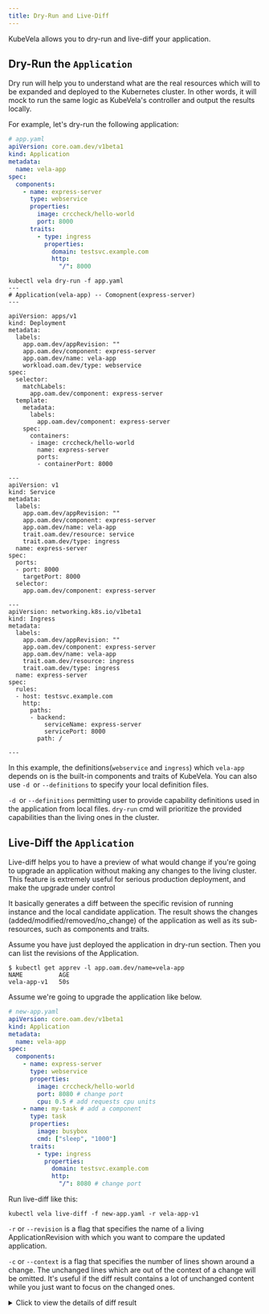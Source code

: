```yaml
---
title: Dry-Run and Live-Diff
---
```


KubeVela allows you to dry-run and live-diff your application.

## Dry-Run the `Application`

Dry run will help you to understand what are the real resources which will to be expanded and deployed
to the Kubernetes cluster. In other words, it will mock to run the same logic as KubeVela's controller 
and output the results locally.

For example, let's dry-run the following application:

```yaml
# app.yaml
apiVersion: core.oam.dev/v1beta1
kind: Application
metadata:
  name: vela-app
spec:
  components:
    - name: express-server
      type: webservice
      properties:
        image: crccheck/hello-world
        port: 8000
      traits:
        - type: ingress
          properties:
            domain: testsvc.example.com
            http:
              "/": 8000
```

```shell
kubectl vela dry-run -f app.yaml
---
# Application(vela-app) -- Comopnent(express-server)
---

apiVersion: apps/v1
kind: Deployment
metadata:
  labels:
    app.oam.dev/appRevision: ""
    app.oam.dev/component: express-server
    app.oam.dev/name: vela-app
    workload.oam.dev/type: webservice
spec:
  selector:
    matchLabels:
      app.oam.dev/component: express-server
  template:
    metadata:
      labels:
        app.oam.dev/component: express-server
    spec:
      containers:
      - image: crccheck/hello-world
        name: express-server
        ports:
        - containerPort: 8000

---
apiVersion: v1
kind: Service
metadata:
  labels:
    app.oam.dev/appRevision: ""
    app.oam.dev/component: express-server
    app.oam.dev/name: vela-app
    trait.oam.dev/resource: service
    trait.oam.dev/type: ingress
  name: express-server
spec:
  ports:
  - port: 8000
    targetPort: 8000
  selector:
    app.oam.dev/component: express-server

---
apiVersion: networking.k8s.io/v1beta1
kind: Ingress
metadata:
  labels:
    app.oam.dev/appRevision: ""
    app.oam.dev/component: express-server
    app.oam.dev/name: vela-app
    trait.oam.dev/resource: ingress
    trait.oam.dev/type: ingress
  name: express-server
spec:
  rules:
  - host: testsvc.example.com
    http:
      paths:
      - backend:
          serviceName: express-server
          servicePort: 8000
        path: /

---
```

In this example, the definitions(`webservice` and `ingress`) which `vela-app` depends on is the built-in 
components and traits of KubeVela. You can also use `-d `or `--definitions` to specify your local definition files.

`-d `or `--definitions` permitting user to provide capability definitions used in the application from local files.
`dry-run` cmd will prioritize the provided capabilities than the living ones in the cluster.

## Live-Diff the `Application`

Live-diff helps you to have a preview of what would change if you're going to upgrade an application without making any changes
to the living cluster.
This feature is extremely useful for serious production deployment, and make the upgrade under control

It basically generates a diff between the specific revision of running instance and the local candidate application.
The result shows the changes (added/modified/removed/no_change) of the application as well as its sub-resources, 
such as components and traits.

Assume you have just deployed the application in dry-run section.
Then you can list the revisions of the Application.

```shell
$ kubectl get apprev -l app.oam.dev/name=vela-app
NAME          AGE
vela-app-v1   50s
```

Assume we're going to upgrade the application like below.

```yaml
# new-app.yaml
apiVersion: core.oam.dev/v1beta1
kind: Application
metadata:
  name: vela-app
spec:
  components:
    - name: express-server
      type: webservice
      properties:
        image: crccheck/hello-world
        port: 8080 # change port
        cpu: 0.5 # add requests cpu units
    - name: my-task # add a component
      type: task
      properties:
        image: busybox
        cmd: ["sleep", "1000"]
      traits:
        - type: ingress
          properties:
            domain: testsvc.example.com
            http:
              "/": 8080 # change port
```

Run live-diff like this:

```shell
kubectl vela live-diff -f new-app.yaml -r vela-app-v1
```

`-r` or `--revision` is a flag that specifies the name of a living ApplicationRevision with which you want to compare the updated application.

`-c` or `--context` is a flag that specifies the number of lines shown around a change. The unchanged lines 
which are out of the context of a change will be omitted. It's useful if the diff result contains a lot of unchanged content 
while you just want to focus on the changed ones.

<details><summary> Click to view the details of diff result </summary>

```bash
---
# Application (vela-app) has been modified(*)
---
  apiVersion: core.oam.dev/v1beta1
  kind: Application
  metadata:
    creationTimestamp: null
    name: vela-app
    namespace: default
  spec:
    components:
    - name: express-server
      properties:
+       cpu: 0.5
        image: crccheck/hello-world
-       port: 8000
+       port: 8080
+     type: webservice
+   - name: my-task
+     properties:
+       cmd:
+       - sleep
+       - "1000"
+       image: busybox
      traits:
      - properties:
          domain: testsvc.example.com
          http:
-           /: 8000
+           /: 8080
        type: ingress
-     type: webservice
+     type: task
  status:
    batchRollingState: ""
    currentBatch: 0
    rollingState: ""
    upgradedReadyReplicas: 0
    upgradedReplicas: 0

---
## Component (express-server) has been modified(*)
---
  apiVersion: core.oam.dev/v1alpha2
  kind: Component
  metadata:
    creationTimestamp: null
    labels:
      app.oam.dev/name: vela-app
    name: express-server
  spec:
    workload:
      apiVersion: apps/v1
      kind: Deployment
      metadata:
        labels:
          app.oam.dev/appRevision: ""
          app.oam.dev/component: express-server
          app.oam.dev/name: vela-app
          workload.oam.dev/type: webservice
      spec:
        selector:
          matchLabels:
            app.oam.dev/component: express-server
        template:
          metadata:
            labels:
              app.oam.dev/component: express-server
          spec:
            containers:
            - image: crccheck/hello-world
              name: express-server
              ports:
-             - containerPort: 8000
+             - containerPort: 8080
  status:
    observedGeneration: 0

---
### Component (express-server) / Trait (ingress/service) has been removed(-)
---
- apiVersion: v1
- kind: Service
- metadata:
-   labels:
-     app.oam.dev/appRevision: ""
-     app.oam.dev/component: express-server
-     app.oam.dev/name: vela-app
-     trait.oam.dev/resource: service
-     trait.oam.dev/type: ingress
-   name: express-server
- spec:
-   ports:
-   - port: 8000
-     targetPort: 8000
-   selector:
-     app.oam.dev/component: express-server

---
### Component (express-server) / Trait (ingress/ingress) has been removed(-)
---
- apiVersion: networking.k8s.io/v1beta1
- kind: Ingress
- metadata:
-   labels:
-     app.oam.dev/appRevision: ""
-     app.oam.dev/component: express-server
-     app.oam.dev/name: vela-app
-     trait.oam.dev/resource: ingress
-     trait.oam.dev/type: ingress
-   name: express-server
- spec:
-   rules:
-   - host: testsvc.example.com
-     http:
-       paths:
-       - backend:
-           serviceName: express-server
-           servicePort: 8000
-         path: /

---
## Component (my-task) has been added(+)
---
+ apiVersion: core.oam.dev/v1alpha2
+ kind: Component
+ metadata:
+   creationTimestamp: null
+   labels:
+     app.oam.dev/name: vela-app
+   name: my-task
+ spec:
+   workload:
+     apiVersion: batch/v1
+     kind: Job
+     metadata:
+       labels:
+         app.oam.dev/appRevision: ""
+         app.oam.dev/component: my-task
+         app.oam.dev/name: vela-app
+         workload.oam.dev/type: task
+     spec:
+       completions: 1
+       parallelism: 1
+       template:
+         spec:
+           containers:
+           - command:
+             - sleep
+             - "1000"
+             image: busybox
+             name: my-task
+           restartPolicy: Never
+ status:
+   observedGeneration: 0

---
### Component (my-task) / Trait (ingress/service) has been added(+)
---
+ apiVersion: v1
+ kind: Service
+ metadata:
+   labels:
+     app.oam.dev/appRevision: ""
+     app.oam.dev/component: my-task
+     app.oam.dev/name: vela-app
+     trait.oam.dev/resource: service
+     trait.oam.dev/type: ingress
+   name: my-task
+ spec:
+   ports:
+   - port: 8080
+     targetPort: 8080
+   selector:
+     app.oam.dev/component: my-task

---
### Component (my-task) / Trait (ingress/ingress) has been added(+)
---
+ apiVersion: networking.k8s.io/v1beta1
+ kind: Ingress
+ metadata:
+   labels:
+     app.oam.dev/appRevision: ""
+     app.oam.dev/component: my-task
+     app.oam.dev/name: vela-app
+     trait.oam.dev/resource: ingress
+     trait.oam.dev/type: ingress
+   name: my-task
+ spec:
+   rules:
+   - host: testsvc.example.com
+     http:
+       paths:
+       - backend:
+           serviceName: my-task
+           servicePort: 8080
+         path: /
```

</details>